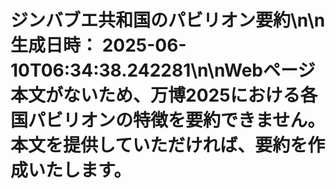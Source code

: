 # ジンバブエ共和国のパビリオン要約\n\n**生成日時：** 2025-06-10T06:34:38.242281\n\nWebページ本文がないため、万博2025における各国パビリオンの特徴を要約できません。  本文を提供していただければ、要約を作成いたします。